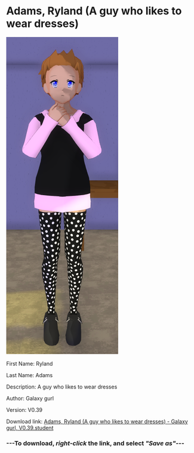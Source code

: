# Adams, Ryland (A guy who likes to wear dresses)

<img src = "https://raw.githubusercontent.com/Arbiter1223/Daigaku-Gurashi-Custom-Students/master/Students/Files/Adams%2C%20Ryland%20(A%20guy%20who%20likes%20to%20wear%20dresses).png">

First Name: Ryland

Last Name: Adams

Description: A guy who likes to wear dresses

Author: Galaxy gurl

Version: V0.39

Download link: <a href="https://raw.githubusercontent.com/Arbiter1223/Daigaku-Gurashi-Custom-Students/master/Students/Files/Adams%2C%20Ryland%20(A%20guy%20who%20likes%20to%20wear%20dresses)%20-%20Galaxy%20gurl%2C%20V0.39.student">Adams, Ryland (A guy who likes to wear dresses) - Galaxy gurl, V0.39.student</a>

### ---**To download, _right-click_ the link, and select _"Save as"_**---
